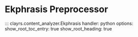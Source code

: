 # Ekphrasis Preprocessor

::: clayrs.content_analyzer.Ekphrasis
    handler: python
    options:
        show_root_toc_entry: true
        show_root_heading: true
